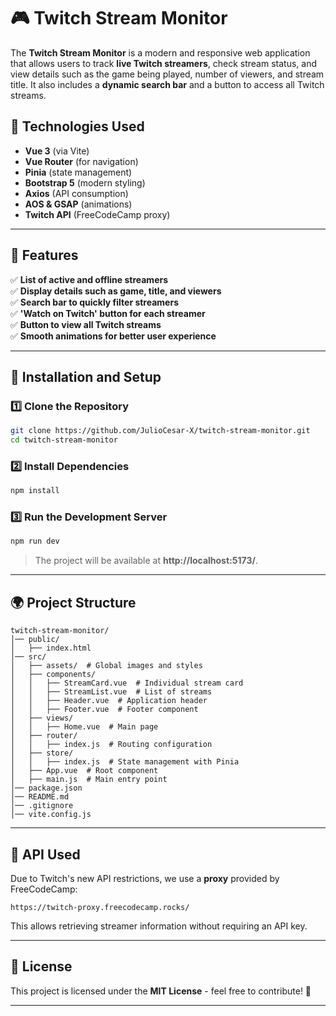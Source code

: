 # 🎮 Twitch Stream Monitor

The **Twitch Stream Monitor** is a modern and responsive web application that allows users to track **live Twitch streamers**, check stream status, and view details such as the game being played, number of viewers, and stream title. It also includes a **dynamic search bar** and a button to access all Twitch streams.

## 🚀 Technologies Used
- **Vue 3** (via Vite)
- **Vue Router** (for navigation)
- **Pinia** (state management)
- **Bootstrap 5** (modern styling)
- **Axios** (API consumption)
- **AOS & GSAP** (animations)
- **Twitch API** (FreeCodeCamp proxy)

---

## 📌 Features
✅ **List of active and offline streamers**  
✅ **Display details such as game, title, and viewers**  
✅ **Search bar to quickly filter streamers**  
✅ **'Watch on Twitch' button for each streamer**  
✅ **Button to view all Twitch streams**  
✅ **Smooth animations for better user experience**  

---

## 🔧 Installation and Setup

### 1️⃣ **Clone the Repository**
```bash
git clone https://github.com/JulioCesar-X/twitch-stream-monitor.git
cd twitch-stream-monitor
```

### 2️⃣ **Install Dependencies**
```bash
npm install
```

### 3️⃣ **Run the Development Server**
```bash
npm run dev
```

> The project will be available at **http://localhost:5173/**.

---

## 🌍 Project Structure
```
twitch-stream-monitor/
│── public/
│   ├── index.html
│── src/
│   ├── assets/  # Global images and styles
│   ├── components/
│   │   ├── StreamCard.vue  # Individual stream card
│   │   ├── StreamList.vue  # List of streams
│   │   ├── Header.vue  # Application header
│   │   ├── Footer.vue  # Footer component
│   ├── views/
│   │   ├── Home.vue  # Main page
│   ├── router/
│   │   ├── index.js  # Routing configuration
│   ├── store/
│   │   ├── index.js  # State management with Pinia
│   ├── App.vue  # Root component
│   ├── main.js  # Main entry point
│── package.json
│── README.md
│── .gitignore
│── vite.config.js
```

---

## 🔗 API Used
Due to Twitch's new API restrictions, we use a **proxy** provided by FreeCodeCamp:
```
https://twitch-proxy.freecodecamp.rocks/
```
This allows retrieving streamer information without requiring an API key.

---

## 📄 License
This project is licensed under the **MIT License** - feel free to contribute! 🚀  

---
